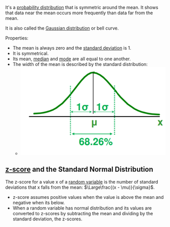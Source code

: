 It's a [probability distribution](../Probability/Probability%20distributions.md) that is symmetric around the mean.
It shows that data near the mean occurs more frequently than data far from the mean.

It is also called the [Gaussian distribution](../Machine%20Learning/Gaussian%20distribution.md) or bell curve.

Properties:
- The mean is always zero and the [standard deviation](Standard%20Deviation.md) is 1.
- It is symmetrical.
- Its mean, [median](Median.md) and [mode](Mode.md) are all equal to one another.
- The width of the mean is described by the standard distribution:
	- ![](../z_images/Pasted%20image%2020230316144221.png)


## [z-score](Z-score.md) and the Standard Normal Distribution

The z-score for a value x of a [random variable](../Probability/Random%20variable.md) is the number of standard deviations that x falls from the mean: $\Large\frac{(x - \mu)}{\sigma}$.

- z-score assumes positive values when the value is above the mean and negative when its below.
- When a random variable has normal distribution and its values are converted to z-scores by subtracting the mean and dividing by the standard deviation, the z-scores.
